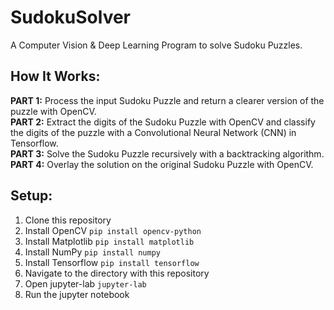 # SudokuSolver
A Computer Vision & Deep Learning Program to solve Sudoku Puzzles. 

## How It Works: ##
**PART 1:** Process the input Sudoku Puzzle and return a clearer version of the puzzle with OpenCV.<br /> 
**PART 2:** Extract the digits of the Sudoku Puzzle with OpenCV and classify the digits of the puzzle with a Convolutional Neural Network (CNN) in Tensorflow.<br /> 
**PART 3:** Solve the Sudoku Puzzle recursively with a backtracking algorithm.<br /> 
**PART 4:** Overlay the solution on the original Sudoku Puzzle with OpenCV.

## Setup: ##
1. Clone this repository
2. Install OpenCV
`pip install opencv-python`
3. Install Matplotlib
`pip install matplotlib`
4. Install NumPy
`pip install numpy`
5. Install Tensorflow
`pip install tensorflow`
6. Navigate to the directory with this repository
7. Open jupyter-lab
`jupyter-lab`
8. Run the jupyter notebook
